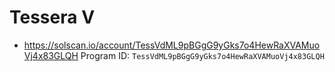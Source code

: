 # Tessera V

- https://solscan.io/account/TessVdML9pBGgG9yGks7o4HewRaXVAMuoVj4x83GLQH
  Program ID: `TessVdML9pBGgG9yGks7o4HewRaXVAMuoVj4x83GLQH`

